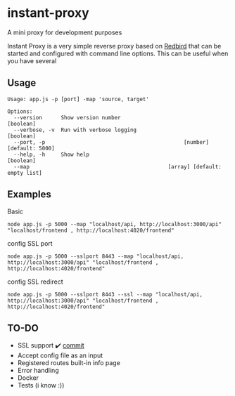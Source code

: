 # instant-proxy
A mini proxy for development purposes

Instant Proxy is a very simple reverse proxy based on [Redbird](https://github.com/OptimalBits/redbird) that can be started and configured with command line options.
This can be useful when you have several 

## Usage
```
Usage: app.js -p [port] -map 'source, target'

Options:
  --version      Show version number                                   [boolean]
  --verbose, -v  Run with verbose logging                              [boolean]
  --port, -p                                            [number] [default: 5000]
  --help, -h     Show help                                             [boolean]
  --map                                            [array] [default: empty list]
```

## Examples
Basic
```
node app.js -p 5000 --map "localhost/api, http://localhost:3000/api" "localhost/frontend , http://localhost:4020/frontend"
```

config SSL port
```
node app.js -p 5000 --sslport 8443 --map "localhost/api, http://localhost:3000/api" "localhost/frontend , http://localhost:4020/frontend"
```

config SSL redirect
```
node app.js -p 5000 --sslport 8443 --ssl --map "localhost/api, http://localhost:3000/api" "localhost/frontend , http://localhost:4020/frontend"
```


## TO-DO
- SSL support :heavy_check_mark: [commit](https://github.com/ronaldogiusti/instant-proxy/commit/87b765140e0f78a97dbbd7fd43ec57ab43f34209)
- Accept config file as an input
- Registered routes built-in info page
- Error handling
- Docker
- Tests (i know :))
